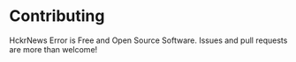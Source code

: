# Contributing

HckrNews Error is Free and Open Source Software. Issues and pull requests are more than welcome!
